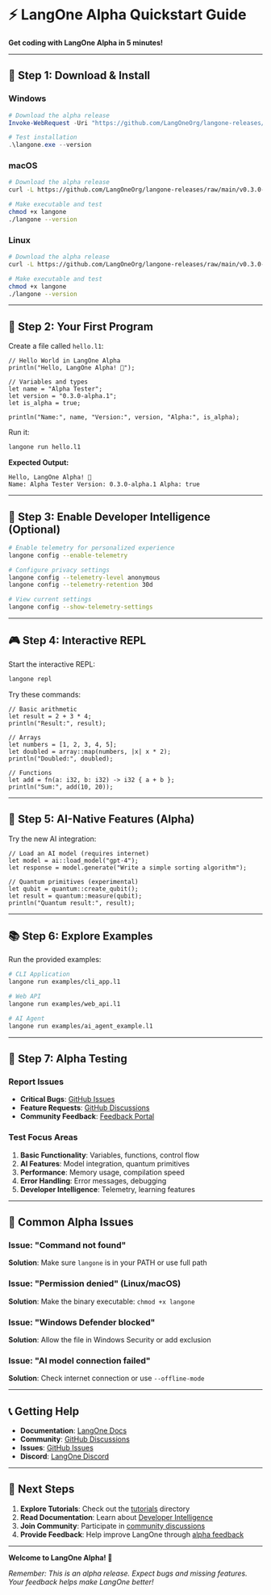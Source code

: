 # ⚡ LangOne Alpha Quickstart Guide

**Get coding with LangOne Alpha in 5 minutes!**

---

## 🚀 Step 1: Download & Install

### Windows
```powershell
# Download the alpha release
Invoke-WebRequest -Uri "https://github.com/LangOneOrg/langone-releases/raw/main/v0.3.0-alpha.1/binaries/windows-x64/langone.exe" -OutFile "langone.exe"

# Test installation
.\langone.exe --version
```

### macOS
```bash
# Download the alpha release
curl -L https://github.com/LangOneOrg/langone-releases/raw/main/v0.3.0-alpha.1/binaries/macos-x64/langone -o langone

# Make executable and test
chmod +x langone
./langone --version
```

### Linux
```bash
# Download the alpha release
curl -L https://github.com/LangOneOrg/langone-releases/raw/main/v0.3.0-alpha.1/binaries/linux-x64/langone -o langone

# Make executable and test
chmod +x langone
./langone --version
```

---

## 🎯 Step 2: Your First Program

Create a file called `hello.l1`:

```langone
// Hello World in LangOne Alpha
println("Hello, LangOne Alpha! 🚀");

// Variables and types
let name = "Alpha Tester";
let version = "0.3.0-alpha.1";
let is_alpha = true;

println("Name:", name, "Version:", version, "Alpha:", is_alpha);
```

Run it:
```bash
langone run hello.l1
```

**Expected Output:**
```
Hello, LangOne Alpha! 🚀
Name: Alpha Tester Version: 0.3.0-alpha.1 Alpha: true
```

---

## 🧠 Step 3: Enable Developer Intelligence (Optional)

```bash
# Enable telemetry for personalized experience
langone config --enable-telemetry

# Configure privacy settings
langone config --telemetry-level anonymous
langone config --telemetry-retention 30d

# View current settings
langone config --show-telemetry-settings
```

---

## 🎮 Step 4: Interactive REPL

Start the interactive REPL:
```bash
langone repl
```

Try these commands:
```langone
// Basic arithmetic
let result = 2 + 3 * 4;
println("Result:", result);

// Arrays
let numbers = [1, 2, 3, 4, 5];
let doubled = array::map(numbers, |x| x * 2);
println("Doubled:", doubled);

// Functions
let add = fn(a: i32, b: i32) -> i32 { a + b };
println("Sum:", add(10, 20));
```

---

## 🤖 Step 5: AI-Native Features (Alpha)

Try the new AI integration:
```langone
// Load an AI model (requires internet)
let model = ai::load_model("gpt-4");
let response = model.generate("Write a simple sorting algorithm");

// Quantum primitives (experimental)
let qubit = quantum::create_qubit();
let result = quantum::measure(qubit);
println("Quantum result:", result);
```

---

## 📚 Step 6: Explore Examples

Run the provided examples:
```bash
# CLI Application
langone run examples/cli_app.l1

# Web API
langone run examples/web_api.l1

# AI Agent
langone run examples/ai_agent_example.l1
```

---

## 🧪 Step 7: Alpha Testing

### Report Issues
- **Critical Bugs**: [GitHub Issues](https://github.com/LangOneOrg/langone/issues)
- **Feature Requests**: [GitHub Discussions](https://github.com/LangOneOrg/langone/discussions)
- **Community Feedback**: [Feedback Portal](./community-feedback.md)

### Test Focus Areas
1. **Basic Functionality**: Variables, functions, control flow
2. **AI Features**: Model integration, quantum primitives
3. **Performance**: Memory usage, compilation speed
4. **Error Handling**: Error messages, debugging
5. **Developer Intelligence**: Telemetry, learning features

---

## 🔧 Common Alpha Issues

### Issue: "Command not found"
**Solution**: Make sure `langone` is in your PATH or use full path

### Issue: "Permission denied" (Linux/macOS)
**Solution**: Make the binary executable: `chmod +x langone`

### Issue: "Windows Defender blocked"
**Solution**: Allow the file in Windows Security or add exclusion

### Issue: "AI model connection failed"
**Solution**: Check internet connection or use `--offline-mode`

---

## 📞 Getting Help

- **Documentation**: [LangOne Docs](https://docs.langone.io)
- **Community**: [GitHub Discussions](https://github.com/LangOneOrg/langone/discussions)
- **Issues**: [GitHub Issues](https://github.com/LangOneOrg/langone/issues)
- **Discord**: [LangOne Discord](https://discord.gg/langone)

---

## 🎉 Next Steps

1. **Explore Tutorials**: Check out the [tutorials](./tutorials/) directory
2. **Read Documentation**: Learn about [Developer Intelligence](./developer-intelligence.md)
3. **Join Community**: Participate in [community discussions](https://github.com/LangOneOrg/langone/discussions)
4. **Provide Feedback**: Help improve LangOne through [alpha feedback](./community-feedback.md)

---

**Welcome to LangOne Alpha! 🚀**

*Remember: This is an alpha release. Expect bugs and missing features. Your feedback helps make LangOne better!*
